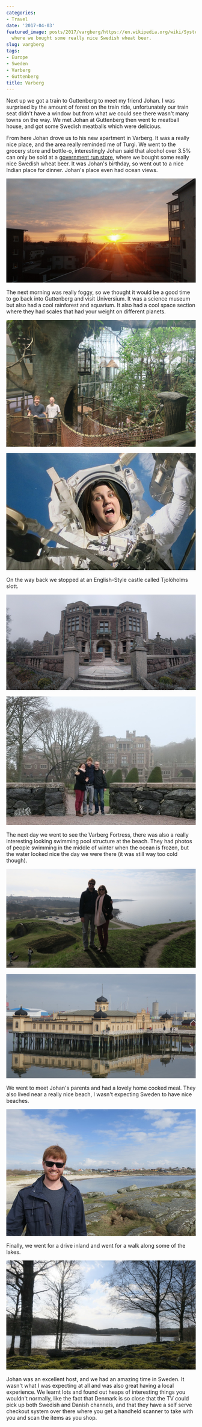 ```yaml
---
categories:
- Travel
date: '2017-04-03'
featured_image: posts/2017/vargberg/https://en.wikipedia.org/wiki/Systembolaget),
  where we bought some really nice Swedish wheat beer.
slug: vargberg
tags:
- Europe
- Sweden
- Varberg
- Guttenberg
title: Varberg
---
```


Next up we got a train to Guttenberg to meet my friend Johan. I was surprised by the amount of forest on the train ride, unfortunately our train seat didn't have a window but from what we could see there wasn't many towns on the way. We met Johan at Guttenberg then went to meatball house, and got some Swedish meatballs which were delicious.

From here Johan drove us to his new apartment in Varberg. It was a really nice place, and the area really reminded me of Turgi. We went to the grocery store and bottle-o, interestingly Johan said that alcohol over 3.5% can only be sold at a [government run store](https://en.wikipedia.org/wiki/Systembolaget), where we bought some really nice Swedish wheat beer.
It was Johan's birthday, so went out to a nice Indian place for dinner.  Johan's place even had ocean views.

![](sunset.jpg "Varberg Sunset")

The next morning was really foggy, so we thought it would be a good time to go back into Guttenberg and visit Universium. It was a science museum but also had a cool rainforest and aquarium. It also had a cool space section where they had scales that had your weight on different planets.

![](Universium1.jpg "Universium")

![](Universium2.jpg "Universium")

On the way back we stopped at an English-Style castle called Tjolöholms slott.

![](castle.jpg "Tjolöholms slott")

![](castle2.jpg "Tjolöholms slott")

The next day we went to see the Varberg Fortress, there was also a really interesting looking swimming pool structure at the beach. They had photos of people swimming in the middle of winter when the ocean is frozen, but the water looked nice the day we were there (it was still way too cold though).

![](fortress.jpg "Varbergs Fästning")

![](bath.jpg "Kallbadhuset")

We went to meet Johan's parents and had a lovely home cooked meal. They also lived near a really nice beach, I wasn't expecting Sweden to have nice beaches.

![](beach.jpg "")

Finally, we went for a drive inland and went for a walk along some of the lakes.

![](lake.jpg "")

Johan was an excellent host, and we had an amazing time in Sweden. It wasn't what I was expecting at all and was also great having a local experience. We learnt lots and found out heaps of interesting things you wouldn't normally, like the fact that Denmark is so close that the TV could pick up both Swedish and Danish channels, and that they have a self serve checkout system over there where you get a handheld scanner to take with you and scan the items as you shop.